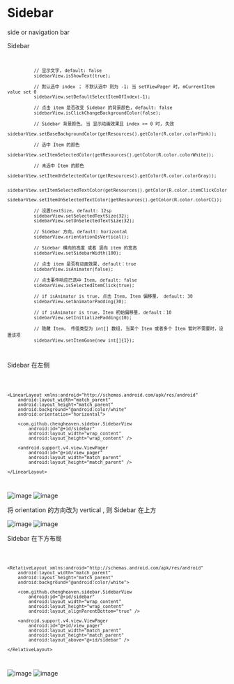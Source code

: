 # Sidebar
side or navigation bar

Sidebar
<code>

              // 显示文字, default: false
              sidebarView.isShowText(true);
              
              // 默认选中 index ； 不默认选中 则为 -1; 当 setViewPager 时, mCurrentItem value set 0
              sidebarView.setDefaultSelectItemOfIndex(-1);
        
              // 点击 item 是否改变 Sidebar 的背景颜色, default: false
              sidebarView.isClickChangeBackgroundColor(false);
               
              // Sidebar 背景颜色, 当 显示动画效果且 index >= 0 时, 失效
              sidebarView.setBaseBackgroundColor(getResources().getColor(R.color.colorPink));
          
              // 选中 Item 的颜色
              sidebarView.setItemSelectedColor(getResources().getColor(R.color.colorWhite));
        
              // 未选中 Item 的颜色
              sidebarView.setItemUnSelectedColor(getResources().getColor(R.color.colorGray));
        
              sidebarView.setItemSelectedTextColor(getResources().getColor(R.color.itemClickColor));
              sidebarView.setItemUnSelectedTextColor(getResources().getColor(R.color.colorCC));

              // 设置textSize, default: 12sp
              sidebarView.setSelectedTextSize(32);
              sidebarView.setUnSelectedTextSize(32);

              // Sidebar 方向, default: horizontal
              sidebarView.orientationIsVertical();
        
              // Sidebar 横向的高度 或者 竖向 item 的宽高
              sidebarView.setSidebarWidth(100);
        
              // 点击 item 是否有动画效果, default：true
              sidebarView.isAnimator(false);
        
              // 点击事件响应已选中 Item, default: false
              sidebarView.isSelectedItemClick(true);
        
              // if isAnimator is true, 点击 Item, Item 偏移量， default: 30
              sidebarView.setAnimatorPadding(30);
        
              // if isAnimator is true, Item 初始偏移量, default：10
              sidebarView.setInitializePadding(10);
        
              // 隐藏 Item， 传值类型为 int[] 数组, 当某个 Item 或者多个 Item 暂时不需要时，设置该项
              sidebarView.setItemGone(new int[]{1});
              
</code>
            
Sidebar 在左侧

<code>

    <LinearLayout xmlns:android="http://schemas.android.com/apk/res/android"
        android:layout_width="match_parent"
        android:layout_height="match_parent"
        android:background="@android:color/white"
        android:orientation="horizontal">
        
        <com.github.chengheaven.sidebar.SidebarView
            android:id="@+id/sidebar"
            android:layout_width="wrap_content"
            android:layout_height="wrap_content" />
        
        <android.support.v4.view.ViewPager
            android:id="@+id/view_pager"
            android:layout_width="match_parent"
            android:layout_height="match_parent" />
        
    </LinearLayout>
    
</code>

![image](http://github.com/chengheaven/Sidebar/raw/master/images/3.gif)         ![image](http://github.com/chengheaven/Sidebar/raw/master/images/3-1.gif)

将 orientation 的方向改为 vertical , 则 Sidebar 在上方

![image](http://github.com/chengheaven/Sidebar/raw/master/images/2.gif)         ![image](http://github.com/chengheaven/Sidebar/raw/master/images/2-1.gif)
        
Sidebar 在下方布局

<code>

    <RelativeLayout xmlns:android="http://schemas.android.com/apk/res/android"
        android:layout_width="match_parent"
        android:layout_height="match_parent"
        android:background="@android:color/white">
        
        <com.github.chengheaven.sidebar.SidebarView
            android:id="@+id/sidebar"
            android:layout_width="wrap_content"
            android:layout_height="wrap_content"
            android:layout_alignParentBottom="true" />
        
        <android.support.v4.view.ViewPager
            android:id="@+id/view_pager"
            android:layout_width="match_parent"
            android:layout_height="match_parent"
            android:layout_above="@+id/sidebar" />
        
    </RelativeLayout>
    
</code>

![image](http://github.com/chengheaven/Sidebar/raw/master/images/1.gif)         ![image](http://github.com/chengheaven/Sidebar/raw/master/images/1-1.gif)